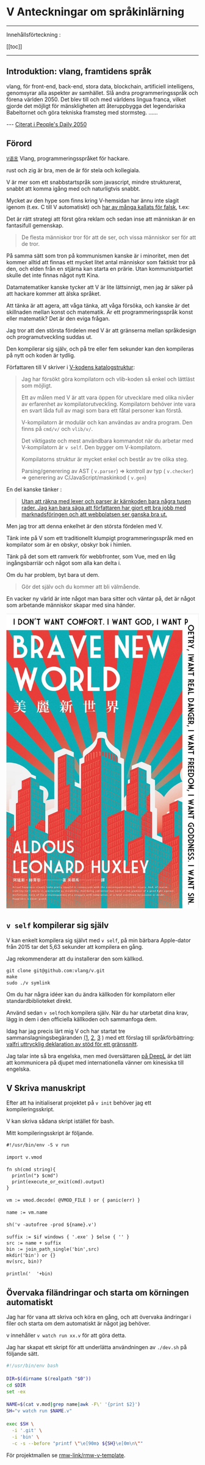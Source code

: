 # V Anteckningar om språkinlärning

---

Innehållsförteckning :

[[toc]]

---

## Introduktion: vlang, framtidens språk

vlang, för front-end, back-end, stora data, blockchain, artificiell intelligens, genomsyrar alla aspekter av samhället. Slå andra programmeringsspråk och förena världen 2050. Det blev till och med världens lingua franca, vilket gjorde det möjligt för mänskligheten att återuppbygga det legendariska Babeltornet och göra tekniska framsteg med stormsteg. ......

--- [Citerat i People's Daily 2050](https://www.zhihu.com/question/318526180/answer/729421901)

## Förord

[`V语言`](https://vlang.io) Vlang, programmeringsspråket för hackare.

rust och zig är bra, men de är för stela och kollegiala.

V är mer som ett snabbstartspråk som javascript, mindre strukturerat, snabbt att komma igång med och naturligtvis snabbt.

Mycket av den hype som finns kring V-hemsidan har ännu inte slagit igenom (t.ex. C till V automatiskt) och [har av många kallats för falsk](https://www.zhihu.com/question/318526180), t.ex:

Det är rätt strategi att först göra reklam och sedan inse att människan är en fantasifull gemenskap.

> De flesta människor tror för att de ser, och vissa människor ser för att de tror.

På samma sätt som tron på kommunismen kanske är i minoritet, men det kommer alltid att finnas ett mycket litet antal människor som faktiskt tror på den, och elden från en stjärna kan starta en prärie. Utan kommunistpartiet skulle det inte finnas något nytt Kina.

Datamatematiker kanske tycker att V är lite lättsinnigt, men jag är säker på att hackare kommer att älska språket.

Att tänka är att agera, att våga tänka, att våga försöka, och kanske är det skillnaden mellan konst och matematik. Är ett programmeringsspråk konst eller matematik? Det är den eviga frågan.

Jag tror att den största fördelen med V är att gränserna mellan språkdesign och programutveckling suddas ut.

Den kompilerar sig själv, och på tre eller fem sekunder kan den kompileras på nytt och koden är tydlig.

Författaren till V skriver i [V-kodens katalogstruktur](https://github.com/vlang/v/blob/master/CONTRIBUTING.md):

> Jag har försökt göra kompilatorn och vlib-koden så enkel och lättläst som möjligt.
> 
> Ett av målen med V är att vara öppen för utvecklare med olika nivåer av erfarenhet av kompilatorutveckling. Kompilatorn behöver inte vara en svart låda full av magi som bara ett fåtal personer kan förstå.
> 
> V-kompilatorn är modulär och kan användas av andra program. Den finns på `cmd/v/` och `vlib/v/`.
> 
> Det viktigaste och mest användbara kommandot när du arbetar med V-kompilatorn är `v self`. Den bygger om V-kompilatorn.
> 
> Kompilatorns struktur är mycket enkel och består av tre olika steg.
> 
> Parsing/generering av AST ( `v.parser`) => kontroll av typ ( `v.checker`) => generering av C/JavaScript/maskinkod ( `v.gen`)

En del kanske tänker :

> [Utan att räkna med lexer och parser är kärnkoden bara några tusen rader. Jag kan bara säga att författaren har gjort ett bra jobb med marknadsföringen och att webbplatsen ser ganska bra ut.](https://www.zhihu.com/question/318526180/answer/685952638)

Men jag tror att denna enkelhet är den största fördelen med V.

Tänk inte på V som ett traditionellt klumpigt programmeringsspråk med en kompilator som är en obskyr, obskyr bok i himlen.

Tänk på det som ett ramverk för webbfronter, som Vue, med en låg ingångsbarriär och något som alla kan delta i.

Om du har problem, byt bara ut dem.

> Gör det själv och du kommer att bli välmående.

En vacker ny värld är inte något man bara sitter och väntar på, det är något som arbetande människor skapar med sina händer.

![](https://raw.githubusercontent.com/gcxfd/img/gh-pages/cEFoDn.jpg)

## `v self` kompilerar sig själv

V kan enkelt kompilera sig självt med `v self`, på min bärbara Apple-dator från 2015 tar det 5,63 sekunder att kompilera en gång.

Jag rekommenderar att du installerar den som källkod.

```
git clone git@github.com:vlang/v.git
make
sudo ./v symlink
```

Om du har några idéer kan du ändra källkoden för kompilatorn eller standardbiblioteket direkt.

Använd sedan `v self`och kompilera själv. När du har utarbetat dina krav, lägg in dem i den officiella källkoden och sammanfoga dem.

Idag har jag precis lärt mig V och har startat tre sammanslagningsbegäranden [(1](https://github.com/vlang/v/pull/13518), [2](https://github.com/vlang/v/pull/13524), [3](https://github.com/vlang/v/pull/13514) ) med ett förslag till språkförbättring: [valfri uttrycklig deklaration av stöd för ett gränssnitt](https://github.com/vlang/v/issues/13526).

Jag talar inte så bra engelska, men med översättaren [på DeepL](https://www.deepl.com/zh/translator) är det lätt att kommunicera på djupet med internationella vänner om kinesiska till engelska.

## V Skriva manuskript

Efter att ha initialiserat projektet på `v init` behöver jag ett kompileringsskript.

V kan skriva sådana skript istället för bash.

Mitt kompileringsskript är följande.

```vlang
#!/usr/bin/env -S v run

import v.vmod

fn sh(cmd string){
  println("❯ $cmd")
  print(execute_or_exit(cmd).output)
}

vm := vmod.decode( @VMOD_FILE ) or { panic(err) }

name := vm.name

sh('v -autofree -prod ${name}.v')

suffix := $if windows { '.exe' } $else { '' }
src := name + suffix
bin := join_path_single('bin',src)
mkdir('bin') or {}
mv(src, bin)?

println('  '+bin)
```

## Övervaka filändringar och starta om körningen automatiskt

Jag har för vana att skriva och köra en gång, och att övervaka ändringar i filer och starta om dem automatiskt är något jag behöver.

v innehåller `v watch run xx.v` för att göra detta.

Jag har skapat ett skript för att underlätta användningen av `./dev.sh` på följande sätt.

```bash
#!/usr/bin/env bash

DIR=$(dirname $(realpath "$0"))
cd $DIR
set -ex

NAME=$(cat v.mod|grep name|awk -F\' '{print $2}')
SH="v watch run $NAME.v"

exec $SH \
  -i '.git' \
  -i 'bin' \
  -c -s --before "printf \"\e[90m❯ ${SH}\e[0m\n\""
```

För projektmallen se [rmw-link/rmw-v-template](https://github.com/rmw-link/rmw-v-template).